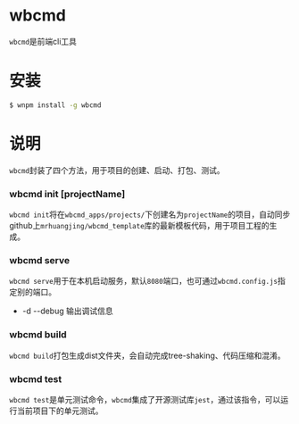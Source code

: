 # wbcmd
`wbcmd`是前端cli工具

# 安装
```bash
$ wnpm install -g wbcmd
```

# 说明
`wbcmd`封装了四个方法，用于项目的创建、启动、打包、测试。

### wbcmd init [projectName]
`wbcmd init`将在`wbcmd_apps/projects/`下创建名为`projectName`的项目，自动同步github上`mrhuangjing/wbcmd_template`库的最新模板代码，用于项目工程的生成。

### wbcmd serve
`wbcmd serve`用于在本机启动服务，默认`8080`端口，也可通过`wbcmd.config.js`指定别的端口。
* -d --debug 输出调试信息

### wbcmd build
`wbcmd build`打包生成dist文件夹，会自动完成tree-shaking、代码压缩和混淆。

### wbcmd test
`wbcmd test`是单元测试命令，`wbcmd`集成了开源测试库`jest`，通过该指令，可以运行当前项目下的单元测试。